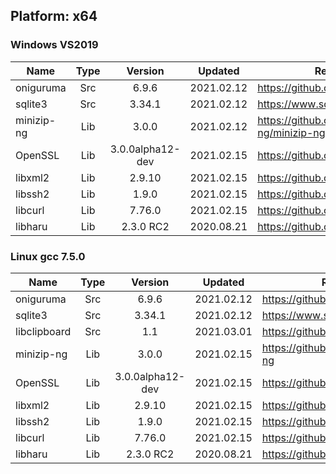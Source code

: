 ## Platform: x64

### Windows VS2019

|    Name    | Type  |     Version      |  Updated   |              Repository               |                     License                      |
| ---------- | :---: | :--------------: | :--------: | ------------------------------------- | ------------------------------------------------ |
| oniguruma  |  Src  |      6.9.6       | 2021.02.12 | https://github.com/kkos/oniguruma     | [License](../../docs/licenses/LICENSE.oniguruma) |
| sqlite3    |  Src  |      3.34.1      | 2021.02.12 | https://www.sqlite.org/               | [License](../../docs/licenses/LICENSE.sqlite3)   |
| minizip-ng |  Lib  |      3.0.0       | 2021.02.12 | https://github.com/zlib-ng/minizip-ng | [License](../../docs/licenses/LICENSE.minizip)   |
| OpenSSL    |  Lib  | 3.0.0alpha12-dev | 2021.02.15 | https://github.com/openssl/openssl    | [License](../../docs/licenses/LICENSE.openssl)   |
| libxml2    |  Lib  |      2.9.10      | 2021.02.15 | https://github.com/GNOME/libxml2      | [License](../../docs/licenses/LICENSE.libxml2)   |
| libssh2    |  Lib  |      1.9.0       | 2021.02.15 | https://github.com/libssh2/libssh2    | [License](../../docs/licenses/LICENSE.libssh2)   |
| libcurl    |  Lib  |      7.76.0      | 2021.02.15 | https://github.com/curl/curl          | [License](../../docs/licenses/LICENSE.libcurl)   |
| libharu    |  Lib  |    2.3.0 RC2     | 2020.08.21 | https://github.com/libharu/libharu    | [License](../../docs/licenses/LICENSE.libharu)   |

### Linux gcc 7.5.0

|     Name     | Type  |     Version      |  Updated   |              Repository               |                       License                       |
| ------------ | :---: | :--------------: | :--------: | ------------------------------------- | --------------------------------------------------- |
| oniguruma    |  Src  |      6.9.6       | 2021.02.12 | https://github.com/kkos/oniguruma     | [License](../../docs/licenses/LICENSE.oniguruma)    |
| sqlite3      |  Src  |      3.34.1      | 2021.02.12 | https://www.sqlite.org/               | [License](../../docs/licenses/LICENSE.sqlite3)      |
| libclipboard |  Src  |       1.1        | 2021.03.01 | https://github.com/jtanx/libclipboard | [License](../../docs/licenses/LICENSE.libclipboard) |
| minizip-ng   |  Lib  |      3.0.0       | 2021.02.15 | https://github.com/zlib-ng/minizip-ng | [License](../../docs/licenses/LICENSE.minizip)      |
| OpenSSL      |  Lib  | 3.0.0alpha12-dev | 2021.02.15 | https://github.com/openssl/openssl    | [License](../../docs/licenses/LICENSE.openssl)      |
| libxml2      |  Lib  |      2.9.10      | 2021.02.15 | https://github.com/GNOME/libxml2      | [License](../../docs/licenses/LICENSE.libxml2)      |
| libssh2      |  Lib  |      1.9.0       | 2021.02.15 | https://github.com/libssh2/libssh2    | [License](../../docs/licenses/LICENSE.libssh2)      |
| libcurl      |  Lib  |      7.76.0      | 2021.02.15 | https://github.com/curl/curl          | [License](../../docs/licenses/LICENSE.libcurl)      |
| libharu      |  Lib  |    2.3.0 RC2     | 2020.08.21 | https://github.com/libharu/libharu    | [License](../../docs/licenses/LICENSE.libharu)      |
